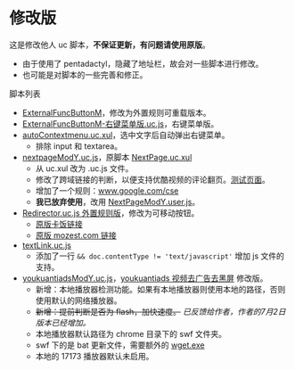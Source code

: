 修改版
======

这是修改他人 uc 脚本，**不保证更新，有问题请使用原版**。

 - 由于使用了 pentadactyl，隐藏了地址栏，故会对一些脚本进行修改。
 - 也可能是对脚本的一些完善和修正。

脚本列表

 - [ExternalFuncButtonM](ExternalFuncButtonM)，修改为外置规则可重载版本。
 - [ExternalFuncButtonM-右键菜单版.uc.js](ExternalFuncButtonM-右键菜单版.uc.js)，右键菜单版。
 - [autoContextmenu.uc.xul](autoContextmenu.uc.xul)，选中文字后自动弹出右键菜单。
    - 排除 input 和 textarea。
 - [nextpageModY.uc.js](nextpageModY.uc.js)，原脚本 [NextPage.uc.xul](http://j.mozest.com/zh-CN/ucscript/script/5/)
    - 从 uc.xul 改为 .uc.js 文件。
    - 修改了跨域链接的判断，以便支持优酷视频的评论翻页。[测试页面](http://v.youku.com/v_show/id_XMjE4MDU1MDE2.html)。
    - 增加了一个规则：www.google.com/cse
    - **我已放弃使用**，改用 [NextPageModY.user.js](https://github.com/ywzhaiqi/userscript/tree/master/NextPage)。
 - [Redirector.uc.js 外置规则版](Redirector.uc.js)，修改为可移动按钮。
    - [原版卡饭链接](http://www.kafan.cn/forum.php?mod=viewthread&tid=1621837)
    - [原版 mozest.com 链接](http://j.mozest.com/zh-CN/ucscript/script/112/)
 - [textLink.uc.js](textLink.uc.js)
    - 添加了一行 `&& doc.contentType != 'text/javascript'` 增加 js 文件的支持。
 - [youkuantiadsModY.uc.js](youkuantiadsModY.uc.js)，[youkuantiads 视频去广告去黑屏](http://bbs.kafan.cn/thread-1509944-1-1.html) 修改版。
    - 新增：本地播放器检测功能。如果有本地播放器则使用本地的路径，否则使用默认的网络播放器。
    - ~~新增：提前判断是否为 flash，加快速度。~~ *已反馈给作者，作者的7月2日版本已经增加。*
    - 本地播放器默认路径为 chrome 目录下的 swf 文件夹。
    - swf 下的是 bat 更新文件，需要额外的 [wget.exe](http://users.ugent.be/~bpuype/wget/)
    - 本地的 17173 播放器默认未启用。